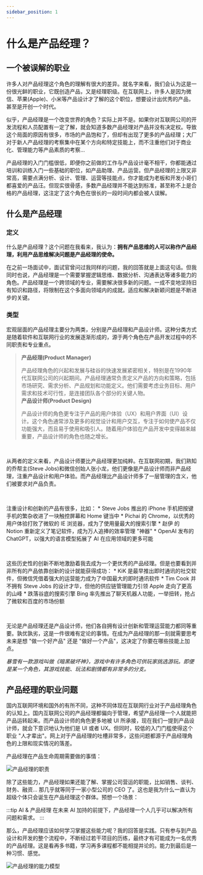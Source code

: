 ```yaml
---
sidebar_position: 1
---
```


# 什么是产品经理？

## 一个被误解的职业

许多人对产品经理这个角色的理解有很大的差异。就名字来看，我们会认为这是一份很光鲜的职业，它既创造产品，又是经理职级。在互联网上，许多人是因为微信、苹果(Apple)、小米等产品设计才了解的这个职位，想要设计出优秀的产品，甚至是开创一个时代。

似乎，产品经理是一个改变世界的角色？实际上并不是。如果你对互联网公司的开发流程和人员配置有一定了解，就会知道多数产品经理对产品并没有决定权。导致这个局面的原因有很多，市场的产品饱和了，但却有出现了更多的产品经理；大厂对于新人产品经理的考察集中在某个方向和特定技能上，而不注重他们对于商业化、管理能力等产品素质的考察...

产品经理的入门门槛很低，即便你之前做的工作与产品设计毫不相干，你都能通过培训和训练入门一些基础的职位，如产品助理、产品运营。但产品经理的上限又非常高，需要点满分析、设计、管理、运营等技能点，你才能成为老板和开发小哥们都喜爱的产品汪。但现实很骨感，多数产品经理并不能达到标准，甚至称不上是合格的产品经理，这注定了这个角色在很长的一段时间内都会被人误解。

## 什么是产品经理

### 定义

什么是产品经理？这个问题在我看来，我认为：**拥有产品思维的人可以称作产品经理，利用产品思维解决问题是产品经理的使命。**

在之前一场面试中，面试官曾问过我同样的问题，我的回答就是上面这句话。但我同时也说，产品经理是一个需要掌握逻辑思维、数据分析、沟通表达等诸多能力的角色。产品经理是一个跨领域的专业，需要解决很多新的问题。一成不变地坚持旧有知识和路径，将限制在这个多面向领域内的成就。适应和解决新颖问题是不断进步的关键。

### 类型

宏观层面的产品经理主要分为两类，分别是产品经理和产品设计师。这种分类方式是随着软件和互联网行业的发展逐渐形成的，源于两个角色在产品开发过程中的不同职责和专业重点。

> **产品经理(Product Manager)**
>
> 产品经理角色的兴起和发展与硅谷的快速发展紧密相关，特别是在1990年代互联网公司的兴起期间。产品经理通常负责定义产品的方向和策略，包括市场研究、需求分析、产品规划和功能定义。他们需要考虑业务目标、用户需求和技术可行性，是连接团队各个部分的关键人物。
> <br/>
> **产品设计师(Product Design)**
>
> 产品设计师的角色更专注于产品的用户体验（UX）和用户界面（UI）设计。这个角色通常涉及更多的视觉设计和用户交互，专注于如何使产品不仅功能强大，而且易于使用和吸引人。随着用户体验在产品开发中变得越来越重要，产品设计师的角色也随之增长。

<br/>

从两者的定义来看，产品设计师要比产品经理更加纯粹。在互联网初期，我们熟知的乔帮主(Steve Jobs)和微信创始人张小龙，他们更像是产品设计师而非产品经理，注重产品设计和用户体验。而产品经理比产品设计师多了一层管理的含义，他们被要求对产品负责。

<br/>

注重设计和创新的产品有很多，比如：
    * Steve Jobs 推出的 iPhone 手机把按键手机的繁杂收进了一块触控屏幕和 Home 键当中
    * Pichai 的 Chrome，以优秀的用户体验打败了微软的 IE 浏览器，成为了使用量最大的搜索引擎
    * 赵伊 的 Notion 重新定义了笔记软件，成为万人追捧的效率管理 "神器"
    * OpenAI 发布的 ChatGPT，以强大的语言模型拓展了 AI 在应用领域的更多可能

<br/>

这些历史性的创新不断地激励着我去成为一个更优秀的产品经理。但是也要看到并非所有的产品依靠创新的设计就能获得成功：
    * KiK 是最早推出即时通讯的社交软件，但微信凭借着强大的运营能力成为了中国最大的即时通讯软件
    * Tim Cook 并不拥有 Steve Jobs 的设计才华，但他的供应链管理能力引领 Apple 走向了更高的山峰
    * 跌落谷底的搜索引擎 Bing 率先推出了聊天机器人功能，一举扭转，抢占了微软和百度的市场份额

<br/>

无论是产品经理还是产品设计师，他们各自拥有设计创新和管理运营能力都同等重要。孰优孰劣，这是一件很难有定论的事情。在成为产品经理的那一刻就需要思考未来是想 "做一个好产品" 还是 "做好一个产品"，这决定了你要在哪些技能上加点。

*暴雪有一款游戏叫做《暗黑破坏神》，游戏中有许多角色可供玩家挑选游玩。即便是某一个角色，其游戏技能、玩法和剧情都有非常多的分支。*

## 产品经理的职业问题

国内互联网环境和国外的有所不同，这种不同体现在互联网行业对于产品经理角色的认知上。国内互联网公司的产品经理都偏向于管理，希望产品经理一个人就能把产品运转起来。而产品设计师的角色更多地被 UI 所承接，现在我们一提到产品设计师，就会下意识地认为他们是 UI 或者 UX。但同时，较低的入门门槛使得这个职业 "人才辈出"。网上对于产品经理的吐槽非常多，这些问题都源于产品经理角色的上限和现实情况的落差。

产品经理在产品生命周期需要做的事情：

![产品经理的职责](/img/product/product/what-is-pm_images/01.png)

除了这些能力，产品经理如果还能了解、掌握公司营运的职能，比如销售、谈判、财务、融资... 那几乎就等同于一家小型公司的 CEO 了。这也是我为什么一直认为超级个体只会诞生在产品经理这个群体。预想一个场景：

:::tip AI & 产品经理
在未来 AI 加持的前提下，产品经理一个人几乎可以解决所有问题和需求。
:::

那么，产品经理应该如何学习掌握这些能力呢？我的回答是实践。只有参与到产品设计和开发的整个流程中，不断经过若干项目的历练，最终才有可能成为一名优秀的产品经理。这是看再多书籍，学习再多课程都不能相提并论的。能力到最后是一种习惯、感觉。

![产品经理的能力模型](/img/product/product/what-is-pm_images/02.png)